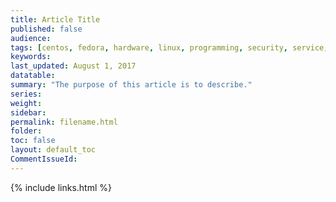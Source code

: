```yaml
---
title: Article Title
published: false
audience:
tags: [centos, fedora, hardware, linux, programming, security, service, sysadmin, virtualization, windows]
keywords:
last_updated: August 1, 2017
datatable:
summary: "The purpose of this article is to describe."
series:
weight:
sidebar:
permalink: filename.html
folder:
toc: false
layout: default_toc
CommentIssueId:
---
```




{% include links.html %}
